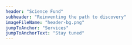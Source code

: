 ```yaml
---
header: "Science Fund"
subheader: "Reinventing the path to discovery"
imageFileName: "header-bg.png"
jumpToAnchor: "Services"
jumpToAnchorText: "Stay tuned"
---
```

